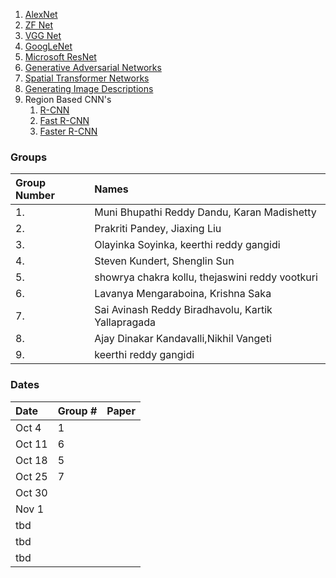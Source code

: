 1. [AlexNet](https://papers.nips.cc/paper/4824-imagenet-classification-with-deep-convolutional-neural-networks.pdf)
1. [ZF Net](https://arxiv.org/pdf/1311.2901v3.pdf)
1. [VGG Net](http://arxiv.org/pdf/1409.1556v6.pdf)
1. [GoogLeNet](http://www.cv-foundation.org/openaccess/content_cvpr_2015/papers/Szegedy_Going_Deeper_With_2015_CVPR_paper.pdf)
1. [Microsoft ResNet ](https://arxiv.org/pdf/1512.03385v1.pdf)
1. [Generative Adversarial Networks ](https://arxiv.org/pdf/1406.2661v1.pdf)
1. [Spatial Transformer Networks ](https://arxiv.org/pdf/1506.02025.pdf)
1. [Generating Image Descriptions](https://arxiv.org/pdf/1412.2306v2.pdf)
1. Region Based CNN's
    1. [R-CNN](https://arxiv.org/pdf/1311.2524v5.pdf)
    1. [Fast R-CNN](https://arxiv.org/pdf/1504.08083.pdf)
    1. [Faster R-CNN](http://arxiv.org/pdf/1506.01497v3.pdf)


### Groups

| Group Number  |   Names                         |
|:--------------|:------------------------------------------|
| 1.            | Muni Bhupathi Reddy Dandu, Karan Madishetty     |
| 2.            |  Prakriti Pandey, Jiaxing Liu                   |
| 3.            | Olayinka Soyinka, keerthi reddy gangidi|
| 4.            | Steven Kundert, Shenglin Sun                  |
| 5.            | showrya chakra kollu, thejaswini reddy vootkuri|
| 6.            | Lavanya Mengaraboina, Krishna Saka                    |
| 7.            | Sai Avinash Reddy Biradhavolu, Kartik Yallapragada|
| 8.            | Ajay Dinakar Kandavalli,Nikhil Vangeti            |
| 9.            | keerthi reddy gangidi                       |  |


### Dates


| Date              |   Group #  |   Paper             |
|:------------------|:-----------|:--------------------:|
| Oct 4             |    1      |                       |
| Oct 11          |   6       |                       |
| Oct 18           |   5       |                       |
| Oct 25            |    7      |                       |
| Oct 30             |          |                       |
| Nov 1              |          |                       |
| tbd               |          |                       |
| tbd               |          |                       |
| tbd |             |          |                       |
